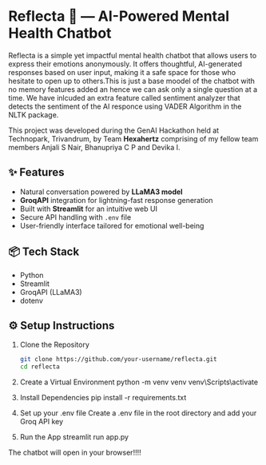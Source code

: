 # Reflecta 🧠 — AI-Powered Mental Health Chatbot

Reflecta is a simple yet impactful mental health chatbot that allows users to express their emotions anonymously. It offers thoughtful, AI-generated responses based on user input, making it a safe space for those who hesitate to open up to others.This is just a base moodel of the chatbot with no memory features added an hence we can ask only a single question at a time. We have inlcuded an extra feature called sentiment analyzer that detects the sentiment of the AI responce using VADER Algorithm in the NLTK package.

This project was developed during the GenAI Hackathon held at Technopark, Trivandrum, by Team **Hexahertz** comprising of my fellow team members Anjali S Nair, Bhanupriya C P and Devika I.

## ✨ Features

- Natural conversation powered by **LLaMA3 model**
- **GroqAPI** integration for lightning-fast response generation
- Built with **Streamlit** for an intuitive web UI
- Secure API handling with `.env` file
- User-friendly interface tailored for emotional well-being

## 📦 Tech Stack

- Python
- Streamlit
- GroqAPI (LLaMA3)
- dotenv

## ⚙️ Setup Instructions

1. Clone the Repository
    ```bash
    git clone https://github.com/your-username/reflecta.git
    cd reflecta

2. Create a Virtual Environment
       python -m venv venv
       venv\Scripts\activate

3. Install Dependencies
       pip install -r requirements.txt

4. Set up your .env file
       Create a .env file in the root directory and add your Groq API key

5. Run the App
      streamlit run app.py

The chatbot will open in your browser!!!!

